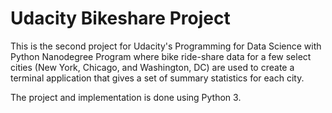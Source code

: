 # Udacity Bikeshare Project

This is the second project for Udacity's Programming for Data Science with Python Nanodegree Program where bike ride-share data for a few select cities (New York, Chicago, and Washington, DC) are used to create a terminal application that gives a set of summary statistics for each city.

 The project and implementation is done using Python 3.
